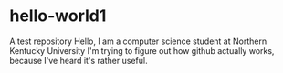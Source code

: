 # hello-world1
A test repository
Hello, I am a computer science student at Northern Kentucky University
I'm trying to figure out how github actually works, because I've heard it's rather useful.
